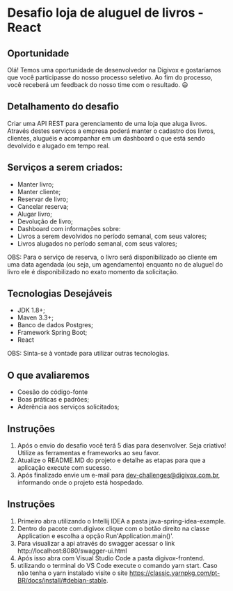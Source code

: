 # Desafio loja de aluguel de livros - React

## Oportunidade

Olá! Temos uma oportunidade de desenvolvedor na Digivox e gostaríamos que você participasse do nosso processo seletivo. Ao fim do processo, você receberá um feedback do nosso time com o resultado. 😃

## Detalhamento do desafio

Criar uma API REST para gerenciamento de uma loja que aluga livros. Através destes serviços a empresa poderá manter o cadastro dos livros, clientes, aluguéis e acompanhar em um dashboard o que está sendo devolvido e alugado em tempo real.

## Serviços a serem criados:

 - Manter livro;
 - Manter cliente;
 - Reservar de livro;
 - Cancelar reserva;
 - Alugar livro;
 - Devolução de livro;
 - Dashboard com informações sobre: 
  - Livros a serem devolvidos no período semanal, com seus valores;
  - Livros alugados no período semanal, com seus valores;

OBS: Para o serviço de reserva, o livro será disponibilizado ao cliente em uma data agendada (ou seja, um agendamento) enquanto no de aluguel do livro ele é disponibilizado no exato momento da solicitação.

## Tecnologias Desejáveis

 - JDK 1.8+;
 - Maven 3.3+;
 - Banco de dados Postgres;
 - Framework Spring Boot;
 - React
 
OBS: Sinta-se à vontade para utilizar outras tecnologias.

## O que avaliaremos

 - Coesão do código-fonte
 - Boas práticas e padrões;
 - Aderência aos serviços solicitados;

## Instruções

1. Após o envio do desafio você terá 5 dias para desenvolver. Seja criativo! Utilize as ferramentas e frameworks ao seu favor.
2. Atualize o README.MD do projeto e detalhe as etapas para que a aplicação execute com sucesso.
3. Após finalizado envie um e-mail para dev-challenges@digivox.com.br, informando onde o projeto está hospedado.

## Instruções
1. Primeiro abra utilizando o Intellij IDEA a pasta java-spring-idea-example.
2. Dentro do pacote com.digivox clique com o botão direito na classe Application e escolha a opção Run'Application.main()'.
3. Para visualizar a api através do swagger acessar o link http://localhost:8080/swagger-ui.html
4. Após isso abra com Visual Studio Code a pasta digivox-frontend.
5. utilizando o terminal do VS Code execute o comando yarn start. Caso não tenha o yarn instalado visite o site https://classic.yarnpkg.com/pt-BR/docs/install/#debian-stable. 
